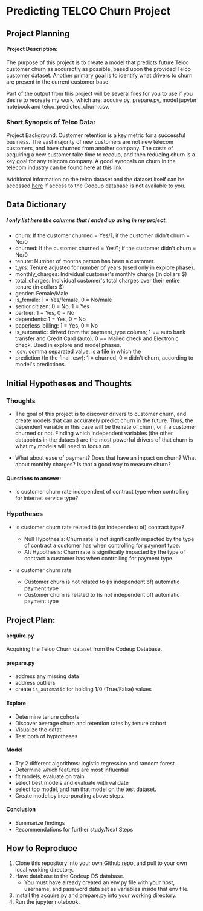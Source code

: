 # Predicting TELCO Churn Project

## Project Planning
#### Project Description:
The purpose of this project is to create a model that predicts future Telco customer churn as accuractly as possible, based upon the provided Telco customer dataset. Another primary goal is to identify what drivers to churn are present in the current customer base.

Part of the output from this project will be several files for you to use if you desire to recreate my work, which are: acquire.py, prepare.py, model jupyter notebook and telco_predicted_churn.csv.

### Short Synopsis of Telco Data:
Project Background:
Customer retention is a key metric for a successful business. The vast majority of new customers are not new telecom customers, and have churned from another company. The costs of acquiring a new customer take time to recoup, and then reducing churn is a key goal for any telecom company.
A good synopsis on churn in the telecom industry can be found here at this [link](http://www.dbmarketing.com/telecom/churnreduction.html#:~:text=Wireless%20companies%20today%20measure%20voluntary,10%20percent%20and%2067%20percent.)

Additional information on the telco dataset and the dataset itself can be accessed [here](https://www.kaggle.com/blastchar/telco-customer-churn) if access to the Codeup database is not available to you.


## Data Dictionary

##### I only list here the columns that I ended up using in my project.

- churn: If the customer churned = Yes/1; if the customer didn't churn = No/0
- churned: If the customer churned = Yes/1; if the customer didn't churn = No/0
- tenure: Number of months person has been a customer. 
- t_yrs: Tenure adjusted for number of years (used only in explore phase).
- monthly_charges: Individual customer's monthly charge (in dollars $)
- total_charges: Individual customer's total charges over their entire tenure (in dollars $)
- gender: Female/Male
- is_female: 1 = Yes/female, 0 = No/male
- senior citizen: 0 = No, 1 = Yes
- partner: 1 = Yes, 0 = No
- dependents: 1 = Yes, 0 = No
- paperless_billing: 1 = Yes, 0 = No
- is_automatic: dirived from the payment_type column; 1 == auto bank transfer and Credit Card (auto). 0 == Mailed check and Electronic check. Used in explore and model phases.
- .csv: comma separated value, is a file in which the 
- prediction (In the final .csv): 1 = churned, 0 = didn't churn, according to model's predictions.


## Initial Hypotheses and Thoughts

### Thoughts
- The goal of this project is to discover drivers to customer churn, and create models that can accurately predict churn in the future. Thus, the dependent variable in this case will be the rate of churn, or if a customer churned or not. Finding which independent variables (the other datapoints in the dataest) are the most powerful drivers of that churn is what my models will need to focus on. 

- What about ease of payment? Does that have an impact on churn? What about monthly charges? Is that a good way to measure churn?

#### Questions to answer:
- Is customer churn rate independent of contract type when controlling for internet service type?


### Hypotheses

- Is customer churn rate related to (or independent of) contract type?
    - Null Hypothesis: Churn rate is not significantly impacted by the type of contract a customer has when controlling for payment type.
    - Alt Hypothesis: Churn rate is significatly impacted by the type of contract a customer has when controlling for payment type.

- Is customer churn rate 
    - Customer churn is not related to (is independent of) automatic payment type
    - Customer churn is related to (is not independent of) automatic payment type

## Project Plan:

#### acquire.py
Acquiring the Telco Churn dataset from the Codeup Database.

#### prepare.py
- address any missing data
- address outliers
- create `is_automatic` for holding 1/0 (True/False) values

#### Explore
- Determine tenure cohorts
- Discover average churn and retention rates by tenure cohort
- Visualize the datat
- Test both of hyptotheses

#### Model
- Try 2 different algorithms: logistic regression and random forest
- Determine which features are most influential
- fit models, evaluate on train
- select best models and evaluate with validate
- select top model, and run that model on the test dataset.
- Create model.py incorporating above steps.

#### Conclusion
- Summarize findings
- Recommendations for further study/Next Steps

## How to Reproduce
1. Clone this repository into your own Github repo, and pull to your own local working directory.
2. Have database to the Codeup DS database. 
    - You must have already created an env.py file with your host, username, and password data set as variables inside that env file.
3. Install the acquire.py and prepare.py into your working directory.
4. Run the jupyter notebook.